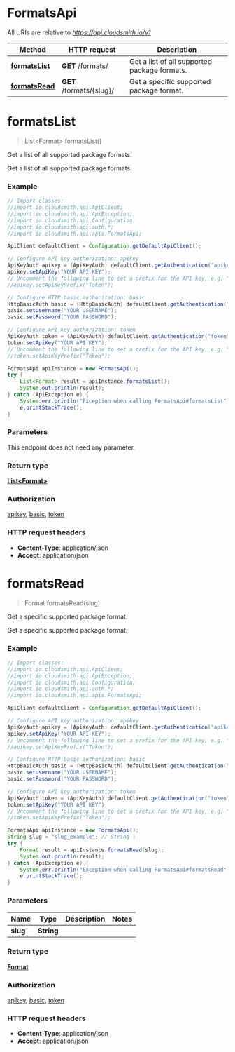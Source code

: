 # FormatsApi

All URIs are relative to *https://api.cloudsmith.io/v1*

Method | HTTP request | Description
------------- | ------------- | -------------
[**formatsList**](FormatsApi.md#formatsList) | **GET** /formats/ | Get a list of all supported package formats.
[**formatsRead**](FormatsApi.md#formatsRead) | **GET** /formats/{slug}/ | Get a specific supported package format.


<a name="formatsList"></a>
# **formatsList**
> List&lt;Format&gt; formatsList()

Get a list of all supported package formats.

Get a list of all supported package formats.

### Example
```java
// Import classes:
//import io.cloudsmith.api.ApiClient;
//import io.cloudsmith.api.ApiException;
//import io.cloudsmith.api.Configuration;
//import io.cloudsmith.api.auth.*;
//import io.cloudsmith.api.apis.FormatsApi;

ApiClient defaultClient = Configuration.getDefaultApiClient();

// Configure API key authorization: apikey
ApiKeyAuth apikey = (ApiKeyAuth) defaultClient.getAuthentication("apikey");
apikey.setApiKey("YOUR API KEY");
// Uncomment the following line to set a prefix for the API key, e.g. "Token" (defaults to null)
//apikey.setApiKeyPrefix("Token");

// Configure HTTP basic authorization: basic
HttpBasicAuth basic = (HttpBasicAuth) defaultClient.getAuthentication("basic");
basic.setUsername("YOUR USERNAME");
basic.setPassword("YOUR PASSWORD");

// Configure API key authorization: token
ApiKeyAuth token = (ApiKeyAuth) defaultClient.getAuthentication("token");
token.setApiKey("YOUR API KEY");
// Uncomment the following line to set a prefix for the API key, e.g. "Token" (defaults to null)
//token.setApiKeyPrefix("Token");

FormatsApi apiInstance = new FormatsApi();
try {
    List<Format> result = apiInstance.formatsList();
    System.out.println(result);
} catch (ApiException e) {
    System.err.println("Exception when calling FormatsApi#formatsList");
    e.printStackTrace();
}
```

### Parameters
This endpoint does not need any parameter.

### Return type

[**List&lt;Format&gt;**](Format.md)

### Authorization

[apikey](../README.md#apikey), [basic](../README.md#basic), [token](../README.md#token)

### HTTP request headers

 - **Content-Type**: application/json
 - **Accept**: application/json

<a name="formatsRead"></a>
# **formatsRead**
> Format formatsRead(slug)

Get a specific supported package format.

Get a specific supported package format.

### Example
```java
// Import classes:
//import io.cloudsmith.api.ApiClient;
//import io.cloudsmith.api.ApiException;
//import io.cloudsmith.api.Configuration;
//import io.cloudsmith.api.auth.*;
//import io.cloudsmith.api.apis.FormatsApi;

ApiClient defaultClient = Configuration.getDefaultApiClient();

// Configure API key authorization: apikey
ApiKeyAuth apikey = (ApiKeyAuth) defaultClient.getAuthentication("apikey");
apikey.setApiKey("YOUR API KEY");
// Uncomment the following line to set a prefix for the API key, e.g. "Token" (defaults to null)
//apikey.setApiKeyPrefix("Token");

// Configure HTTP basic authorization: basic
HttpBasicAuth basic = (HttpBasicAuth) defaultClient.getAuthentication("basic");
basic.setUsername("YOUR USERNAME");
basic.setPassword("YOUR PASSWORD");

// Configure API key authorization: token
ApiKeyAuth token = (ApiKeyAuth) defaultClient.getAuthentication("token");
token.setApiKey("YOUR API KEY");
// Uncomment the following line to set a prefix for the API key, e.g. "Token" (defaults to null)
//token.setApiKeyPrefix("Token");

FormatsApi apiInstance = new FormatsApi();
String slug = "slug_example"; // String | 
try {
    Format result = apiInstance.formatsRead(slug);
    System.out.println(result);
} catch (ApiException e) {
    System.err.println("Exception when calling FormatsApi#formatsRead");
    e.printStackTrace();
}
```

### Parameters

Name | Type | Description  | Notes
------------- | ------------- | ------------- | -------------
 **slug** | **String**|  |

### Return type

[**Format**](Format.md)

### Authorization

[apikey](../README.md#apikey), [basic](../README.md#basic), [token](../README.md#token)

### HTTP request headers

 - **Content-Type**: application/json
 - **Accept**: application/json

